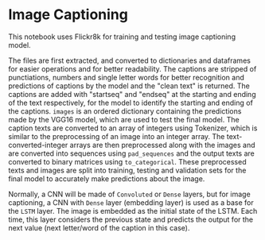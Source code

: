 # Image Captioning

This notebook uses Flickr8k for training and testing image captioning model.

The files are first extracted, and converted to dictionaries and dataframes for easier operations and for better readability.
The captions are stripped of punctiations, numbers and single letter words for better recognition and predictions of captions by the model and the "clean text" is returned.
The captions are added with "startseq" and "endseq" at the starting and ending of the text respectively, for the model to identify the starting and ending of the captions.
`images` is an ordered dictionary containing the predictions made by the VGG16 model, which are used to test the final model.
The caption texts are converted to an array of integers using Tokenizer, which is similar to the preprocessing of an image into an integer array.
The text-converted-integer arrays are then preprocessed along with the images and are converted into sequences using `pad_sequences` and the output texts are converted to binary matrices using `to_categorical`.
These preprocessed texts and images are split into training, testing and validation sets for the final model to accurately make predictions about the image.


Normally, a CNN will be made of `Convoluted` or `Dense` layers, but for image captioning, a CNN with `Dense` layer (embedding layer) is used as a base for the `LSTM` layer.
The image is embedded as the initial state of the LSTM. Each time, this layer considers the previous state and predicts the output for the next value (next letter/word of the caption in this case).
